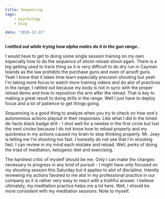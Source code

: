 ```yaml
---
title: Sequencing
tags:
    - psychology
    - blog

date: "2019-12-22"
---
```



***I rattled out while trying how alpha males do it in the gun range..***


I would have to get to doing some single session training on my own especially how to do the sequence of shoot-reload-shoot again. There is a big getting used to track thing as it is very difficult to do dry run in Cayman Islands as the law prohibits the purchase guns and even of airsoft guns. Yeah I know that it takes time learn especially precision shooting but yeah I'm taking more focus to watch more training videos and do alot of practices in the range. I rattled out because my body is not in sync with the proper reload demo and how to reposition the arm after the reload. That is key to making a great result to doing drills in the range. Well I just have to deploy focus and a lot of patience to get things going. 


Sequencing is a good thing to analyze when you try to check on how one's autonomous actions playout in their responses. Like what I did in the timed de-facto black badge drill - I shot well for a newbie in the first circle but lost the next circles because I do not know how to reload properly and my quickness in my actions caused my brain to stop thinking properly. Mr. Joey is telling me I'm shooting too fast. I honestly do not see that I'm shooting fast. I can review in my mind each mistake and reload. Well, perks of doing the triad of meditation, ketogenic diet and exercising.

The harshest critic of myslelf should be me. Only I can make the changes necessary to progress in any kind of pursuit - I might have only focused on my shooting session this Saturday but it applies to alot of discipline. Intently reviewing my actions favored to me alot in my professional practice in our company as it is rather very easy to react with a truthful answer. I believe ultimately, my meditation practice helps me a lot here. Well, I should be more consistent with my meditation sessions. Note to myself.





